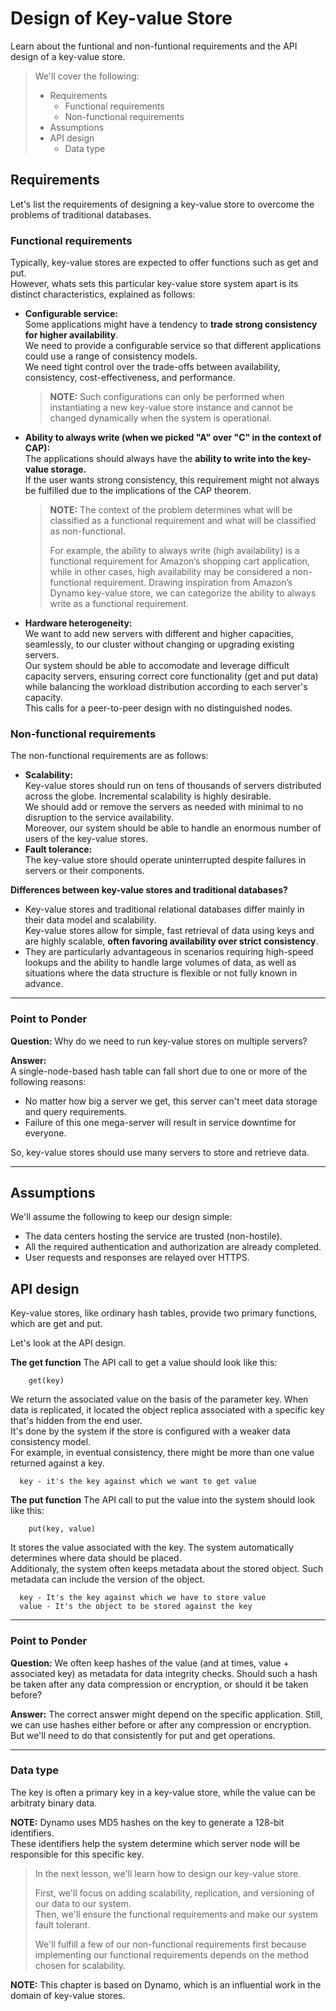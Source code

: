 # Design of Key-value Store

Learn about the funtional and non-funtional requirements and the API design of a key-value store.

> We'll cover the following:
>
> - Requirements
>   - Functional requirements
>   - Non-functional requirements
> - Assumptions
> - API design
>   - Data type

## Requirements

Let's list the requirements of designing a key-value store to overcome the problems of traditional databases.

### Functional requirements

Typically, key-value stores are expected to offer functions such as get and put.  
However, whats sets this particular key-value store system apart is its distinct characteristics, explained as follows:

- **Configurable service:**  
   Some applications might have a tendency to **trade strong consistency for higher availability**.  
   We need to provide a configurable service so that different applications could use a range of consistency models.  
   We need tight control over the trade-offs between availability, consistency, cost-effectiveness, and performance.
  > **NOTE:** Such configurations can only be performed when instantiating a new key-value store instance and cannot be changed dynamically when the system is operational.
- **Ability to always write (when we picked "A" over "C" in the context of CAP):**  
   The applications should always have the **ability to write into the key-value storage.**  
   If the user wants strong consistency, this requirement might not always be fulfilled due to the implications of the CAP theorem.

  > **NOTE:** The context of the problem determines what will be classified as a functional requirement and what will be classified as non-functional.
  >
  > For example, the ability to always write (high availability) is a functional requirement for Amazon’s shopping cart application, while in other cases, high availability may be considered a non-functional requirement. Drawing inspiration from Amazon’s Dynamo key-value store, we can categorize the ability to always write as a functional requirement.

- **Hardware heterogeneity:**  
   We want to add new servers with different and higher capacities, seamlessly, to our cluster without changing or upgrading existing servers.  
   Our system should be able to accomodate and leverage difficult capacity servers, ensuring correct core functionality (get and put data) while balancing the workload distribution according to each server's capacity.  
   This calls for a peer-to-peer design with no distinguished nodes.

### Non-functional requirements

The non-functional requirements are as follows:

- **Scalability:**  
   Key-value stores should run on tens of thousands of servers distributed across the globe. Incremental scalability is highly desirable.  
   We should add or remove the servers as needed with minimal to no disruption to the service availability.  
   Moreover, our system should be able to handle an enormous number of users of the key-value stores.
- **Fault tolerance:**  
   The key-value store should operate uninterrupted despite failures in servers or their components.

**Differences between key-value stores and traditional databases?**

- Key-value stores and traditional relational databases differ mainly in their data model and scalability.  
  Key-value stores allow for simple, fast retrieval of data using keys and are highly scalable, **often favoring availability over strict consistency**.
- They are particularly advantageous in scenarios requiring high-speed lookups and the ability to handle large volumes of data, as well as situations where the data structure is flexible or not fully known in advance.

---

### Point to Ponder

**Question:** Why do we need to run key-value stores on multiple servers?

**Answer:**  
A single-node-based hash table can fall short due to one or more of the following reasons:

- No matter how big a server we get, this server can't meet data storage and query requirements.
- Failure of this one mega-server will result in service downtime for everyone.

So, key-value stores should use many servers to store and retrieve data.

---

## Assumptions

We'll assume the following to keep our design simple:

- The data centers hosting the service are trusted (non-hostile).
- All the required authentication and authorization are already completed.
- User requests and responses are relayed over HTTPS.

## API design

Key-value stores, like ordinary hash tables, provide two primary functions, which are get and put.

Let's look at the API design.

**The get function**
The API call to get a value should look like this:

        get(key)

We return the associated value on the basis of the parameter key. When data is replicated, it located the object replica associated with a specific key that's hidden from the end user.  
 It's done by the system if the store is configured with a weaker data consistency model.  
 For example, in eventual consistency, there might be more than one value returned against a key.

      key - it's the key against which we want to get value

**The put function**
The API call to put the value into the system should look like this:

        put(key, value)

It stores the value associated with the key. The system automatically determines where data should be placed.  
 Additionaly, the system often keeps metadata about the stored object. Such metadata can include the version of the object.

      key - It's the key against which we have to store value
      value - It's the object to be stored against the key

---

### Point to Ponder

**Question:** We often keep hashes of the value (and at times, value + associated key) as metadata for data integrity checks. Should such a hash be taken after any data compression or encryption, or should it be taken before?

**Answer:** The correct answer might depend on the specific application. Still, we can use hashes either before or after any compression or encryption.  
 But we'll need to do that consistently for put and get operations.

---

### Data type

The key is often a primary key in a key-value store, while the value can be arbitraty binary data.

**NOTE:** Dynamo uses MD5 hashes on the key to generate a 128-bit identifiers.  
 These identifiers help the system determine which server node will be responsible for this specific key.

> In the next lesson, we'll learn how to design our key-value store.
>
> First, we'll focus on adding scalability, replication, and versioning of our data to our system.  
>  Then, we'll ensure the functional requirements and make our system fault tolerant.
>
> We'll fulfill a few of our non-functional requirements first because implementing our functional requirements depends on the method chosen for scalability.

**NOTE:** This chapter is based on Dynamo, which is an influential work in the domain of key-value stores.
